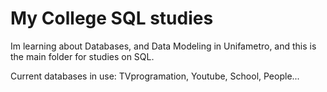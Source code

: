 # My College SQL studies
Im learning about Databases, and Data Modeling in Unifametro, and this is the main folder for studies on SQL.

Current databases in use: TVprogramation, Youtube, School, People...